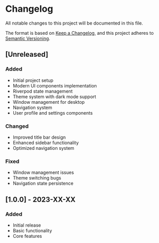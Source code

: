 # Changelog

All notable changes to this project will be documented in this file.

The format is based on [Keep a Changelog](https://keepachangelog.com/en/1.0.0/),
and this project adheres to [Semantic Versioning](https://semver.org/spec/v2.0.0.html).

## [Unreleased]

### Added
- Initial project setup
- Modern UI components implementation
- Riverpod state management
- Theme system with dark mode support
- Window management for desktop
- Navigation system
- User profile and settings components

### Changed
- Improved title bar design
- Enhanced sidebar functionality
- Optimized navigation system

### Fixed
- Window management issues
- Theme switching bugs
- Navigation state persistence

## [1.0.0] - 2023-XX-XX

### Added
- Initial release
- Basic functionality
- Core features